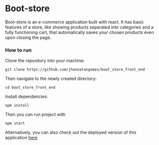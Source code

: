 # Boot-store

Boot-store is an e-commerce application built with react. It has basic features of a store, like showing products separated into categories and a fully functioning cart, that automatically saves your chosen products even upon closing the page.

### How to run

Clone the repository into your machine:

    git clone https://github.com/jhonnatangomes/boot_store_front_end

Then navigate to the newly created directory:

    cd boot_store_front_end

Install dependencies:

    npm install

Then you can run project with

    npm start

Alternatively, you can also check out the deployed version of this application [here]

[here]: https://boot-store-front-end.vercel.app/
